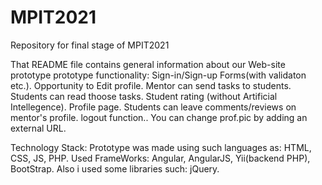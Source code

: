 # MPIT2021
Repository for final stage of MPIT2021 

That README file contains general information about our Web-site prototype
prototype functionality:
  Sign-in/Sign-up Forms(with validaton etc.).
  Opportunity to Edit profile.
  Mentor can send tasks to students.
  Students can read thoose tasks.
  Student rating (without Artificial Intellegence).
  Profile page.
  Students can leave comments/reviews on mentor's profile.
  logout function..
  You can change prof.pic by adding an external URL.

Technology Stack: 
  Prototype was made using such languages as: HTML, CSS, JS, PHP.
  Used FrameWorks: Angular, AngularJS, Yii(backend PHP), BootStrap.
  Also i used some libraries such: jQuery.

 
